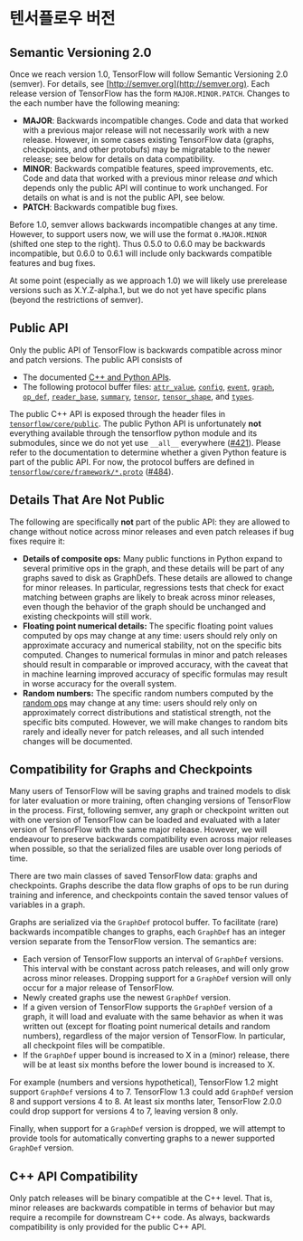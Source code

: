 # 텐서플로우 버전

## Semantic Versioning 2.0

Once we reach version 1.0, TensorFlow will follow Semantic Versioning 2.0 (semver). For details, see [http://semver.org](http://semver.org).  Each release version of TensorFlow has the form `MAJOR.MINOR.PATCH`.  Changes to the each number have the following meaning:

* **MAJOR**:  Backwards incompatible changes.  Code and data that worked with a previous major release will not necessarily work with a new release. However, in some cases existing TensorFlow data (graphs, checkpoints, and other protobufs) may be migratable to the newer release; see below for details on data compatibility.
* **MINOR**: Backwards compatible features, speed improvements, etc.  Code and data that worked with a previous minor release _and_ which depends only the public API will continue to work unchanged.  For details on what is and is not the public API, see below.
* **PATCH**: Backwards compatible bug fixes.

Before 1.0, semver allows backwards incompatible changes at any time.  However, to support users now, we will use the format `0.MAJOR.MINOR` (shifted one step to the right).  Thus 0.5.0 to 0.6.0 may be backwards incompatible, but 0.6.0 to 0.6.1 will include only backwards compatible features and bug fixes.

At some point (especially as we approach 1.0) we will likely use prerelease versions such as X.Y.Z-alpha.1, but we do not yet have specific plans (beyond the restrictions of semver).

## Public API

Only the public API of TensorFlow is backwards compatible across minor and patch versions.  The public API consists of

* The documented [C++ and Python APIs](../../g3doc/api\_docs/).
* The following protocol buffer files: [`attr_value`](https://github.com/tensorflow/tensorflow/blob/master/tensorflow/core/framework/attr\_value.proto), [`config`](https://github.com/tensorflow/tensorflow/blob/master/tensorflow/core/protobuf/config.proto), [`event`](https://github.com/tensorflow/tensorflow/blob/master/tensorflow/core/util/event.proto), [`graph`](https://github.com/tensorflow/tensorflow/blob/master/tensorflow/core/framework/graph.proto), [`op_def`](https://github.com/tensorflow/tensorflow/blob/master/tensorflow/core/framework/op\_def.proto), [`reader_base`](https://github.com/tensorflow/tensorflow/blob/master/tensorflow/core/kernels/reader\_base.proto), [`summary`](https://github.com/tensorflow/tensorflow/blob/master/tensorflow/core/framework/summary.proto), [`tensor`](https://github.com/tensorflow/tensorflow/blob/master/tensorflow/core/framework/tensor.proto), [`tensor_shape`](https://github.com/tensorflow/tensorflow/blob/master/tensorflow/core/framework/tensor\_shape.proto), and [`types`](https://github.com/tensorflow/tensorflow/blob/master/tensorflow/core/framework/types.proto).

The public C++ API is exposed through the header files in [`tensorflow/core/public`](https://github.com/tensorflow/tensorflow/tree/master/tensorflow/core/public). The public Python API is unfortunately **not** everything available through the tensorflow python module and its submodules, since we do not yet use `__all__` everywhere ([#421](https://github.com/tensorflow/tensorflow/issues/421)).  Please refer to the documentation to determine whether a given Python feature is part of the public API. For now, the protocol buffers are defined in [`tensorflow/core/framework/*.proto`](https://github.com/tensorflow/tensorflow/tree/master/tensorflow/core/framework) ([#484](https://github.com/tensorflow/tensorflow/issues/484)).

## Details That Are Not Public

The following are specifically **not** part of the public API: they are allowed to change without notice across minor releases and even patch releases if bug fixes require it:

* **Details of composite ops:**  Many public functions in Python expand to several primitive ops in the graph, and these details will be part of any graphs saved to disk as GraphDefs.  These details are allowed to change for minor releases. In particular, regressions tests that check for exact matching between graphs are likely to break across minor releases, even though the behavior of the graph should be unchanged and existing checkpoints will still work.
* **Floating point numerical details:** The specific floating point values computed by ops may change at any time: users should rely only on approximate accuracy and numerical stability, not on the specific bits computed.  Changes to numerical formulas in minor and patch releases should result in comparable or improved accuracy, with the caveat that in machine learning improved accuracy of specific formulas may result in worse accuracy for the overall system.
* **Random numbers:** The specific random numbers computed by the [random ops](../../g3doc/api\_docs/python/constant\_op.html#random-tensors) may change at any time: users should rely only on approximately correct distributions and statistical strength, not the specific bits computed.  However, we will make changes to random bits rarely and ideally never for patch releases, and all such intended changes will be documented.

## Compatibility for Graphs and Checkpoints <a href="#graphs" id="graphs"></a>

Many users of TensorFlow will be saving graphs and trained models to disk for later evaluation or more training, often changing versions of TensorFlow in the process.  First, following semver, any graph or checkpoint written out with one version of TensorFlow can be loaded and evaluated with a later version of TensorFlow with the same major release.  However, we will endeavour to preserve backwards compatibility even across major releases when possible, so that the serialized files are usable over long periods of time.

There are two main classes of saved TensorFlow data: graphs and checkpoints. Graphs describe the data flow graphs of ops to be run during training and inference, and checkpoints contain the saved tensor values of variables in a graph.

Graphs are serialized via the `GraphDef` protocol buffer.  To facilitate (rare) backwards incompatible changes to graphs, each `GraphDef` has an integer version separate from the TensorFlow version.  The semantics are:

* Each version of TensorFlow supports an interval of `GraphDef` versions.  This interval with be constant across patch releases, and will only grow across minor releases.  Dropping support for a `GraphDef` version will only occur for a major release of TensorFlow.
* Newly created graphs use the newest `GraphDef` version.
* If a given version of TensorFlow supports the `GraphDef` version of a graph, it will load and evaluate with the same behavior as when it was written out (except for floating point numerical details and random numbers), regardless of the major version of TensorFlow.  In particular, all checkpoint files will be compatible.
* If the `GraphDef` upper bound is increased to X in a (minor) release, there will be at least six months before the lower bound is increased to X.

For example (numbers and versions hypothetical), TensorFlow 1.2 might support `GraphDef` versions 4 to 7.  TensorFlow 1.3 could add `GraphDef` version 8 and support versions 4 to 8.  At least six months later, TensorFlow 2.0.0 could drop support for versions 4 to 7, leaving version 8 only.

Finally, when support for a `GraphDef` version is dropped, we will attempt to provide tools for automatically converting graphs to a newer supported `GraphDef` version.

## C++ API Compatibility

Only patch releases will be binary compatible at the C++ level.  That is, minor releases are backwards compatible in terms of behavior but may require a recompile for downstream C++ code.  As always, backwards compatibility is only provided for the public C++ API.
